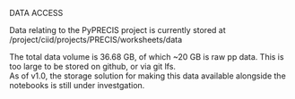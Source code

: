 DATA ACCESS

Data relating to the PyPRECIS project is currently stored at /project/ciid/projects/PRECIS/worksheets/data

The total data volume is 36.68 GB, of which ~20 GB is raw pp data. This is too large to be stored on github, or via git lfs.  
As of v1.0, the storage solution for making this data available alongside the notebooks is still under investgation.
